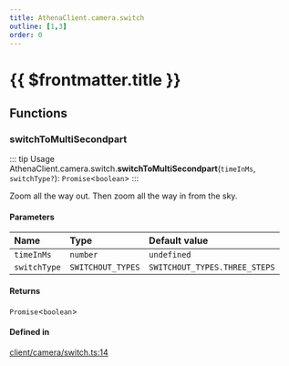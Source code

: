 ```yaml
---
title: AthenaClient.camera.switch
outline: [1,3]
order: 0
---
```


# {{ $frontmatter.title }}


## Functions

### switchToMultiSecondpart

::: tip Usage
AthenaClient.camera.switch.**switchToMultiSecondpart**(`timeInMs`, `switchType?`): `Promise`<`boolean`\>
:::

Zoom all the way out. Then zoom all the way in from the sky.

#### Parameters

| Name | Type | Default value |
| :------ | :------ | :------ |
| `timeInMs` | `number` | `undefined` |
| `switchType` | `SWITCHOUT_TYPES` | `SWITCHOUT_TYPES.THREE_STEPS` |

#### Returns

`Promise`<`boolean`\>

#### Defined in

[client/camera/switch.ts:14](https://github.com/Stuyk/altv-athena/blob/94d0bf7/src/core/client/camera/switch.ts#L14)
